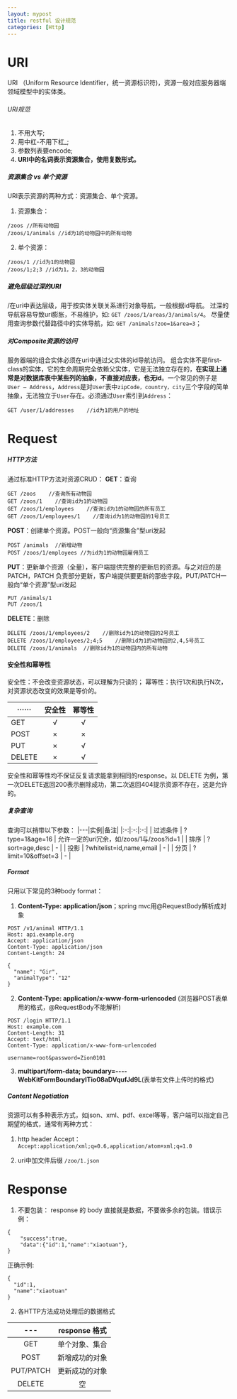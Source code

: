 ```yaml
---
layout: mypost
title: restful 设计规范
categories: [Http]
---
```


# URI

URI （Uniform Resource Identifier，统一资源标识符)，资源一般对应服务器端领域模型中的实体类。

###### URI规范

1. 不用大写;
2. 用中杠-不用下杠_;
3. 参数列表要encode;
4. **URI中的名词表示资源集合，使用复数形式。**

##### 资源集合 vs 单个资源
URI表示资源的两种方式：资源集合、单个资源。
1. 资源集合：
```
/zoos //所有动物园
/zoos/1/animals //id为1的动物园中的所有动物
```

2. 单个资源：
```
/zoos/1 //id为1的动物园
/zoos/1;2;3 //id为1，2，3的动物园
```

##### 避免层级过深的URI
/在uri中表达层级，用于按实体关联关系进行对象导航，一般根据id导航。
过深的导航容易导致uri膨胀，不易维护，如:
`GET /zoos/1/areas/3/animals/4`。
尽量使用查询参数代替路径中的实体导航，如:
`GET /animals?zoo=1&area=3`；
##### 对Composite资源的访问
服务器端的组合实体必须在uri中通过父实体的id导航访问。
组合实体不是first-class的实体，它的生命周期完全依赖父实体，它是无法独立存在的，**在实现上通常是对数据库表中某些列的抽象，不直接对应表，也无id**。一个常见的例子是 `User — Address`，`Address`是对`User`表中`zipCode，country，city`三个字段的简单抽象，无法独立于`User`存在。必须通过`User`索引到`Address`：
```
GET /user/1/addresses    //id为1的用户的地址
```

# Request
##### HTTP方法
通过标准HTTP方法对资源CRUD：
**GET**：查询
```
GET /zoos    //查询所有动物园
GET /zoos/1    //查询id为1的动物园
GET /zoos/1/employees    //查询id为1的动物园的所有员工
GET /zoos/1/employees/1    //查询id为1的动物园的1号员工
```

**POST**：创建单个资源。POST一般向“资源集合”型uri发起
```
POST /animals  //新增动物
POST /zoos/1/employees //为id为1的动物园雇佣员工
```

**PUT**：更新单个资源（全量），客户端提供完整的更新后的资源。与之对应的是 PATCH，PATCH 负责部分更新，客户端提供要更新的那些字段。PUT/PATCH一般向“单个资源”型uri发起
```
PUT /animals/1
PUT /zoos/1
```

**DELETE**：删除
```
DELETE /zoos/1/employees/2    //删除id为1的动物园的2号员工
DELETE /zoos/1/employees/2;4;5    //删除id为1的动物园的2,4,5号员工
DELETE /zoos/1/animals  //删除id为1的动物园内的所有动物
```

#### 安全性和幂等性
安全性：不会改变资源状态，可以理解为只读的；
幂等性：执行1次和执行N次，对资源状态改变的效果是等价的。

| ······  | 安全性         | 幂等性 |
| -------- |:--------:| :---:|
| GET      | √ | √ |
| POST      | ×      |   × |
| PUT | ×   | √ |
| DELETE | ×   | √ |

安全性和幂等性均不保证反复请求能拿到相同的response。以 DELETE 为例，第一次DELETE返回200表示删除成功，第二次返回404提示资源不存在，这是允许的。
##### 复杂查询
查询可以捎带以下参数：
|---|实例|备注|
|:-:|:-:|:-:|
| 过滤条件 | ?type=1&age=16 | 允许一定的uri冗余，如/zoos/1与/zoos?id=1 |
| 排序 | ?sort=age,desc | - |
| 投影 | ?whitelist=id,name,email | - |
| 分页 | ?limit=10&offset=3 | - |

##### Format
只用以下常见的3种body format：
1. **Content-Type: application/json**；spring mvc用@RequestBody解析成对象

```
POST /v1/animal HTTP/1.1
Host: api.example.org
Accept: application/json
Content-Type: application/json
Content-Length: 24

{
  "name": "Gir",
  "animalType": "12"
}
```

2. **Content-Type: application/x-www-form-urlencoded** (浏览器POST表单用的格式，@RequestBody不能解析)

```
POST /login HTTP/1.1
Host: example.com
Content-Length: 31
Accept: text/html
Content-Type: application/x-www-form-urlencoded

username=root&password=Zion0101
```

3. **multipart/form-data; boundary=----WebKitFormBoundaryITio08aDVqufJd9L**(表单有文件上传时的格式)
##### Content Negotiation
资源可以有多种表示方式，如json、xml、pdf、excel等等，客户端可以指定自己期望的格式，通常有两种方式：
1. http header Accept：
`Accept:application/xml;q=0.6,application/atom+xml;q=1.0`

2. uri中加文件后缀
`/zoo/1.json`

# Response
1. 不要包装：
response 的 body 直接就是数据，不要做多余的包装。错误示例：

```
{
    "success":true,
    "data":{"id":1,"name":"xiaotuan"},
}
```

正确示例:

```
{
  "id":1,
  "name":"xiaotuan"
}
```

2. 各HTTP方法成功处理后的数据格式

|---|response 格式|
|:----:|:----:|
|GET|单个对象、集合|
|POST|新增成功的对象|
|PUT/PATCH|更新成功的对象|
|DELETE|空|
